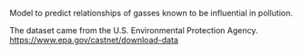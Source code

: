 Model to predict relationships of gasses known to be influential in pollution.

The dataset came from the U.S. Environmental Protection Agency.
https://www.epa.gov/castnet/download-data
